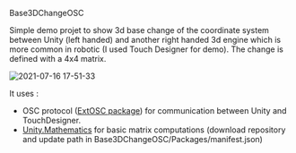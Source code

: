 Base3DChangeOSC

Simple demo projet to show 3d base change of the coordinate system between Unity (left handed) and another right handed 3d engine which is more common in robotic (I used Touch Designer for demo). The change is defined with a 4x4 matrix.

![2021-07-16 17-51-33](https://user-images.githubusercontent.com/16133942/125975089-183f9fc6-e99d-4bed-aa99-787330a03774.gif)

It uses :
- OSC protocol ([ExtOSC package](https://github.com/Iam1337/extOSC)) for communication between Unity and TouchDesigner.
- [Unity.Mathematics](https://github.com/Unity-Technologies/Unity.Mathematics) for basic matrix computations (download repository and update path in Base3DChangeOSC/Packages/manifest.json)

